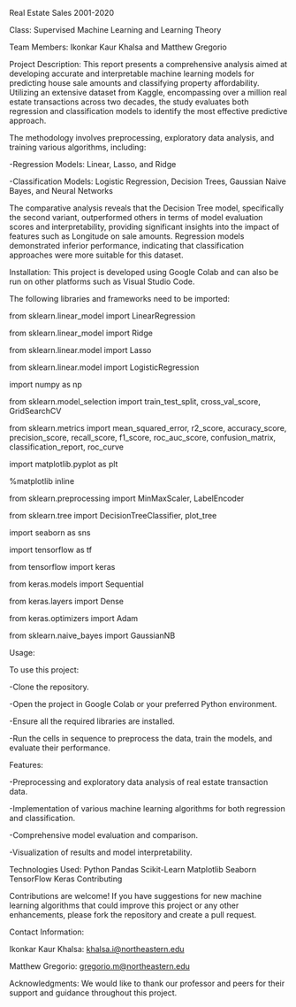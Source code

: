 Real Estate Sales 2001-2020

Class: Supervised Machine Learning and Learning Theory

Team Members: Ikonkar Kaur Khalsa and Matthew Gregorio

Project Description: This report presents a comprehensive analysis aimed at developing accurate and interpretable machine learning models for predicting house sale amounts and classifying property affordability. Utilizing an extensive dataset from Kaggle, encompassing over a million real estate transactions across two decades, the study evaluates both regression and classification models to identify the most effective predictive approach.

The methodology involves preprocessing, exploratory data analysis, and training various algorithms, including:

-Regression Models: Linear, Lasso, and Ridge

-Classification Models: Logistic Regression, Decision Trees, Gaussian Naive Bayes, and Neural Networks

The comparative analysis reveals that the Decision Tree model, specifically the second variant, outperformed others in terms of model evaluation scores and interpretability, providing significant insights into the impact of features such as Longitude on sale amounts. Regression models demonstrated inferior performance, indicating that classification approaches were more suitable for this dataset.

Installation: This project is developed using Google Colab and can also be run on other platforms such as Visual Studio Code.

The following libraries and frameworks need to be imported:

from sklearn.linear_model import LinearRegression

from sklearn.linear_model import Ridge

from sklearn.linear.model import Lasso

from sklearn.linear.model import LogisticRegression

import numpy as np

from sklearn.model_selection import train_test_split, cross_val_score, GridSearchCV

from sklearn.metrics import mean_squared_error, r2_score, accuracy_score, precision_score, recall_score, f1_score, roc_auc_score, confusion_matrix, classification_report, roc_curve

import matplotlib.pyplot as plt

%matplotlib inline

from sklearn.preprocessing import MinMaxScaler, LabelEncoder

from sklearn.tree import DecisionTreeClassifier, plot_tree

import seaborn as sns

import tensorflow as tf

from tensorflow import keras

from keras.models import Sequential

from keras.layers import Dense

from keras.optimizers import Adam

from sklearn.naive_bayes import GaussianNB

Usage:

To use this project:

-Clone the repository.

-Open the project in Google Colab or your preferred Python environment.

-Ensure all the required libraries are installed.

-Run the cells in sequence to preprocess the data, train the models, and evaluate their performance.

Features:

-Preprocessing and exploratory data analysis of real estate transaction data.

-Implementation of various machine learning algorithms for both regression and classification.

-Comprehensive model evaluation and comparison.

-Visualization of results and model interpretability.

Technologies Used: Python Pandas Scikit-Learn Matplotlib Seaborn TensorFlow Keras Contributing

Contributions are welcome! If you have suggestions for new machine learning algorithms that could improve this project or any other enhancements, please fork the repository and create a pull request.

Contact Information:

Ikonkar Kaur Khalsa: khalsa.i@northeastern.edu

Matthew Gregorio: gregorio.m@northeastern.edu

Acknowledgments: We would like to thank our professor and peers for their support and guidance throughout this project.
